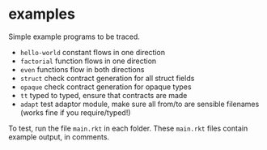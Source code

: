 examples
========

Simple example programs to be traced.

- `hello-world` constant flows in one direction
- `factorial` function flows in one direction
- `even` functions flow in both directions
- `struct` check contract generation for all struct fields
- `opaque` check contract generation for opaque types
- `tt` typed to typed, ensure that contracts are made
- `adapt` test adaptor module, make sure all from/to are sensible filenames
  (works fine if you require/typed!)

To test, run the file `main.rkt` in each folder.
These `main.rkt` files contain example output, in comments.
